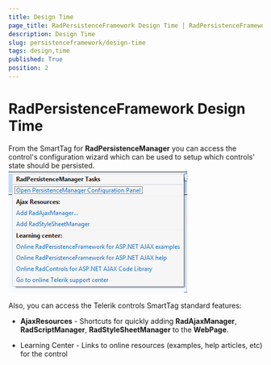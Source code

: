 ```yaml
---
title: Design Time
page_title: RadPersistenceFramework Design Time | RadPersistenceFramework for ASP.NET AJAX Documentation
description: Design Time
slug: persistenceframework/design-time
tags: design,time
published: True
position: 2
---
```


# RadPersistenceFramework Design Time



From the SmartTag for **RadPersistenceManager** you can access the control's configuration wizard which can be used to setup which controls' state should	be persisted.
![persistence-framework-smart-tag](images/persistence-framework-smart-tag.png)

Also, you can access the Telerik controls SmartTag standard features:

* **AjaxResources** - Shortcuts for quickly adding **RadAjaxManager**, **RadScriptManager**, **RadStyleSheetManager** to the **WebPage**.

* Learning Center - Links to online resources (examples, help articles, etc) for the control
